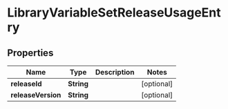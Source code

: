 

# LibraryVariableSetReleaseUsageEntry


## Properties

Name | Type | Description | Notes
------------ | ------------- | ------------- | -------------
**releaseId** | **String** |  |  [optional]
**releaseVersion** | **String** |  |  [optional]



